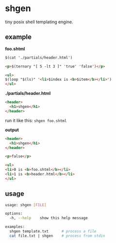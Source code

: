 # shgen
tiny posix shell templating engine.

## example
**foo.shtml**
```html
$(cat './partials/header.html')

<p>$(ternary "[ 5 -lt 3 ]" 'true' 'false')</p>

<ul>
$(loop "$(ls)" '<li>$index is <b>$item</b></li>')
</ul>
```

**./partials/header.html**
```html
<header>
  <h1>shgen</h1>
</header>
```

run it like this: `shgen foo.shtml`

**output**
```html
<header>
  <h1>shgen</h1>
</header>

<p>false</p>

<ul>
<li>0 is <b>foo.shtml</b></li>
<li>1 is <b>header.html</b></li>
</ul>
```

## usage
```sh
usage: shgen [FILE]

options:
  -h, --help    show this help message

examples:
  shgen template.txt      # process a file
  cat file.txt | shgen    # process from stdin
```
